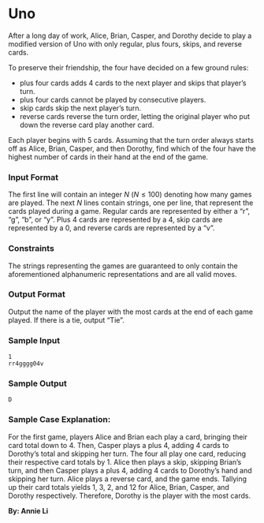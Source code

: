 # Uno

After a long day of work, Alice, Brian, Casper, and Dorothy decide to play a modified version of Uno with only regular, plus fours, skips, and reverse cards. 

To preserve their friendship, the four have decided on a few ground rules: 
- plus four cards adds $4$ cards to the next player and skips that player’s turn.
- plus four cards cannot be played by consecutive players. 
- skip cards skip the next player’s turn.
- reverse cards reverse the turn order, letting the original player who put down the reverse card play another card. 

Each player begins with $5$ cards. Assuming that the turn order always starts off as Alice, Brian, Casper, and then Dorothy, find which of the four have the highest number of cards in their hand at the end of the game. 

### Input Format

The first line will contain an integer $N$ $(N \leq 100)$ denoting how many games are played. The next $N$ lines contain strings, one per line, that represent the cards played during a game. 
Regular cards are represented by either a “r”, “g”, “b”, or “y”. Plus $4$ cards are represented by a $4$, skip cards are represented by a $0$, and reverse cards are represented by a “v”. 

### Constraints

The strings representing the games are guaranteed to only contain the aforementioned alphanumeric representations and are all valid moves. 

### Output Format

Output the name of the player with the most cards at the end of each game played. If there is a tie, output “Tie”. 

### Sample Input
```
1
rr4gggg04v
```

### Sample Output
```
D
```

### Sample Case Explanation: 
For the first game, players Alice and Brian each play a card, bringing their card total down to $4$. Then, Casper plays a plus $4$, adding $4$ cards to Dorothy’s total and skipping her turn. 
The four all play one card, reducing their respective card totals by $1$. Alice then plays a skip, skipping Brian’s turn, and then Casper plays a plus $4$, adding $4$ cards to Dorothy’s hand and skipping her turn. 
Alice plays a reverse card, and the game ends. Tallying up their card totals yields $1$, $3$, $2$, and $12$ for Alice, Brian, Casper, and Dorothy respectively. Therefore, Dorothy is the player with the most cards. 

**By: Annie Li**
